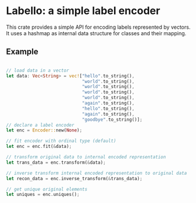 # Labello: a simple label encoder

This crate provides a simple API for encoding labels represented by vectors.
It uses a hashmap as internal data structure for classes and their mapping.

## Example

```rust

// load data in a vector
let data: Vec<String> = vec!["hello".to_string(),
                             "world".to_string(),
                             "world".to_string(),
                             "world".to_string(),
                             "world".to_string(),
                             "again".to_string(),
                             "hello".to_string(),
                             "again".to_string(),
                             "goodbye".to_string()];
// declare a label encoder
let enc = Encoder::new(None);

// fit encoder with ordinal type (default)
let enc = enc.fit(&data);

// transform original data to internal encoded representation
let trans_data = enc.transform(&data);

// inverse transform internal encoded representation to original data
let recon_data = enc.inverse_transform(&trans_data);

// get unique original elements
let uniques = enc.uniques();

```